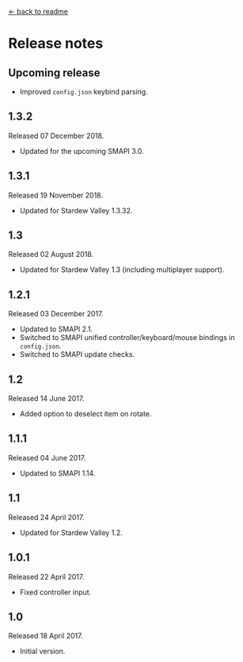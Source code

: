 [← back to readme](README.md)

# Release notes
## Upcoming release
* Improved `config.json` keybind parsing.

## 1.3.2
Released 07 December 2018.

* Updated for the upcoming SMAPI 3.0.

## 1.3.1
Released 19 November 2018.

* Updated for Stardew Valley 1.3.32.

## 1.3
Released 02 August 2018.

* Updated for Stardew Valley 1.3 (including multiplayer support).

## 1.2.1
Released 03 December 2017.

* Updated to SMAPI 2.1.
* Switched to SMAPI unified controller/keyboard/mouse bindings in `config.json`.
* Switched to SMAPI update checks.

## 1.2
Released 14 June 2017.

* Added option to deselect item on rotate.

## 1.1.1
Released 04 June 2017.

* Updated to SMAPI 1.14.

## 1.1
Released 24 April 2017.

* Updated for Stardew Valley 1.2.

## 1.0.1
Released 22 April 2017.

* Fixed controller input.

## 1.0
Released 18 April 2017.

* Initial version.
